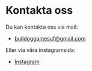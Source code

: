 # Kontakta oss

Du kan kontakta oss via mail:

- [bulldoggamesuf@gmail.com](mailto:bulldoggames@gmail.com)

Eller via våra instagramsida:

- [Instagram](https://www.instagram.com/bulldoggamesuf/) 